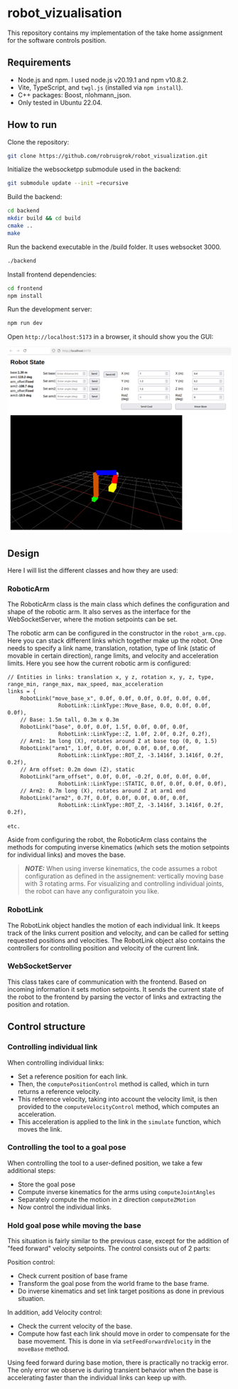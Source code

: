 # robot_vizualisation

This repository contains my implementation of the take home assignment for the software controls position.

## Requirements
- Node.js and npm. I used node.js v20.19.1 and npm v10.8.2.
- Vite, TypeScript, and `twgl.js` (installed via `npm install`).
- C++ packages: Boost, nlohmann_json.
- Only tested in Ubuntu 22.04.


## How to run
Clone the repository:
```bash
git clone https://github.com/robruigrok/robot_visualization.git
```
Initialize the websocketpp submodule used in the backend:
```bash
git submodule update --init –recursive 
```

Build the backend:
```bash
cd backend
mkdir build && cd build
cmake ..
make
```
Run the backend executable in the /build folder. It uses websocket 3000.
```bash
./backend
```
Install frontend dependencies:
```bash
cd frontend
npm install
```
Run the development server:
```bash
npm run dev
```
Open `http://localhost:5173` in a browser, it should show you the GUI:

![Alt text](GUI_example.png)


## Design

Here I will list the different classes and how they are used:

### RoboticArm
The RoboticArm class is the main class which defines the configuration and shape of the robotic arm. It also serves as the interface for the WebSocketServer, where the motion setpoints can be set.

The robotic arm can be configured in the constructor in the ```robot_arm.cpp```. Here you can stack different links which together make up the robot. One needs to specify a link name, translation, rotation, type of link (static of movable in certain direction), range limits, and velocity and acceleration limits. Here you see how the current robotic arm is configured:

```
// Entities in links: translation x, y z, rotation x, y, z, type, range_min, range_max, max_speed, max_acceleration    
links = {
    RobotLink("move_base_x", 0.0f, 0.0f, 0.0f, 0.0f, 0.0f, 0.0f,
                RobotLink::LinkType::Move_Base, 0.0, 0.0f, 0.0f, 0.0f),     
    // Base: 1.5m tall, 0.3m x 0.3m
    RobotLink("base", 0.0f, 0.0f, 1.5f, 0.0f, 0.0f, 0.0f,
                RobotLink::LinkType::Z, 1.0f, 2.0f, 0.2f, 0.2f),
    // Arm1: 1m long (X), rotates around Z at base top (0, 0, 1.5)
    RobotLink("arm1", 1.0f, 0.0f, 0.0f, 0.0f, 0.0f, 0.0f,
                RobotLink::LinkType::ROT_Z, -3.1416f, 3.1416f, 0.2f, 0.2f),
    // Arm offset: 0.2m down (Z), static
    RobotLink("arm_offset", 0.0f, 0.0f, -0.2f, 0.0f, 0.0f, 0.0f,
                RobotLink::LinkType::STATIC, 0.0f, 0.0f, 0.0f, 0.0f),
    // Arm2: 0.7m long (X), rotates around Z at arm1 end
    RobotLink("arm2", 0.7f, 0.0f, 0.0f, 0.0f, 0.0f, 0.0f,
                RobotLink::LinkType::ROT_Z, -3.1416f, 3.1416f, 0.2f, 0.2f),

etc.
```
Aside from configuring the robot, the RoboticArm class contains the methods for computing inverse kinematics (which sets the motion setpoints for individual links) and moves the base.

> **_NOTE:_**  When using inverse kinematics, the code assumes a robot configuration as defined in the assignement: vertically moving base with 3 rotating arms. For visualizing and controlling individual joints, the robot can have any configuratoin you like.

### RobotLink
The RobotLink object handles the motion of each individual link. It keeps track of the links current position and velocity, and can be called for setting requested positions and velocities. The RobotLink object also contains the controllers for controlling position and velocity of the current link.

### WebSocketServer
This class takes care of communication with the frontend. Based on incoming information it sets motion setpoints. It sends the current state of the robot to the frontend by parsing the vector of links and extracting the position and rotation.


## Control structure

### Controlling individual link
When controlling individual links:
- Set a reference position for each link.
- Then, the ```computePositionControl``` method is called, which in turn returns a reference velocity. 
- This reference velocity, taking into account the velocity limit, is then provided to the ```computeVelocityControl``` method, which computes an acceleration. 
- This acceleration is applied to the link in the ```simulate``` function, which moves the link.

### Controlling the tool to a goal pose
When controlling the tool to a user-defined position, we take a few additional steps:

- Store the goal pose 
- Compute inverse kinematics for the arms using ```computeJointAngles```
- Separately compute the motion in z direction ```computeZMotion```
- Now control the individual links.

### Hold goal pose while moving the base
This situation is fairly similar to the previous case, except for the addition of "feed forward" velocity setpoints. The control consists out of 2 parts:

Position control:
- Check current position of base frame
- Transform the goal pose from the world frame to the base frame.
- Do inverse kinematics and set link target positions as done in previous situation.

In addition, add Velocity control:

- Check the current velocity of the base.
- Compute how fast each link should move in order to compensate for the base movement. This is done in via ```setFeedForwardVelocity``` in the ```moveBase``` method.

Using feed forward during base motion, there is practically no trackig error. The only error we observe is during transient behavior when the base is accelerating faster than the individual links can keep up with.